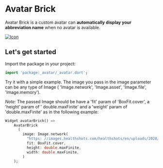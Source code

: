 # Avatar Brick

Avatar Brick is a custom avatar can **automatically display your abbreviation name** when no avatar
is available.

<a href="https://github.com/congson99/avatar_brick"><img src="https://github.com/congson99/avatar_brick/blob/son/release1.0.0/assets/screenshots/example_pub.png?raw=true" alt="Icon"></a>

## Let's get started

Import the package in your project:

```dart
import 'package:_avatar/_avatar.dart';
```

Try it with a simple example. The image you pass in the image parameter can be any type of Image (
'Image.network', 'Image.asset', 'Image.file', 'Image.memory').

*Note:* The passed Image should be have a 'fit' param of 'BoxFit.cover', a 'height' param of '
double.maxFinite' and a 'weight' param of 'double.maxFinite' as in the following example:

```dart
Widget avatarBrick() =>
    AvatarBrick
      (
        image: Image.network(
          "https: //images.healthshots.com/healthshots/en/uploads/2020/12/08182549/positive-person.jpg",
          fit: BoxFit.cover,
          height: double.maxFinite,
          width: double.maxFinite,
        )
    );
```